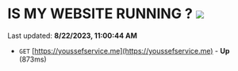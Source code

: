 # IS MY WEBSITE RUNNING ? [![](https://img.shields.io/static/v1?label=Sponsor&message=%E2%9D%A4&logo=GitHub&color=%23fe8e86)](https://github.com/sponsors/<username>)

Last updated: **8/22/2023, 11:00:44 AM**

- `GET` [https://youssefservice.me](https://youssefservice.me) - **Up** (873ms)
